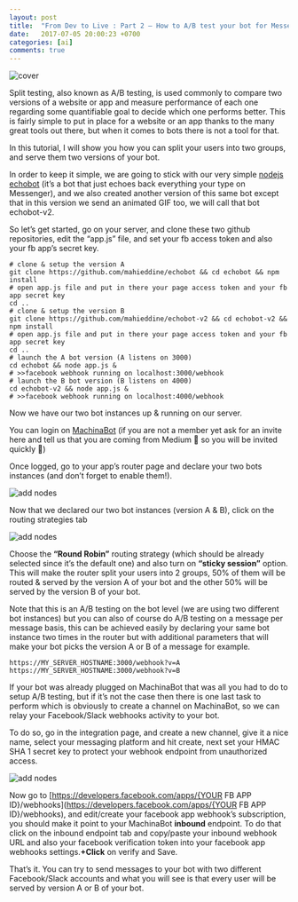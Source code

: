 ```yaml
---
layout: post
title:  "From Dev to Live : Part 2 — How to A/B test your bot for Messenger & Slack."
date:   2017-07-05 20:00:23 +0700
categories: [ai]
comments: true
---
```


![cover](/static/img/upload/from-dev-to-live-part-2—how-to-a-b-test-your-bot-for-messenger-and-slack/cover.png?:xl:)

Split testing, also known as A/B testing, is used commonly to compare two versions of a website or app and measure performance of each one regarding some quantifiable goal to decide which one performs better. This is fairly simple to put in place for a website or an app thanks to the many great tools out there, but when it comes to bots there is not a tool for that.

In this tutorial, I will show you how you can split your users into two groups, and serve them two versions of your bot.

In order to keep it simple, we are going to stick with our very simple [nodejs echobot](https://github.com/mahieddine/echobot) (it’s a bot that just echoes back everything your type on Messenger), and we also created another version of this same bot except that in this version we send an animated GIF too, we will call that bot echobot-v2.

So let’s get started, go on your server, and clone these two github repositories, edit the “app.js” file, and set your fb access token and also your fb app’s secret key.

```Shell
# clone & setup the version A
git clone https://github.com/mahieddine/echobot && cd echobot && npm install
# open app.js file and put in there your page access token and your fb app secret key
cd ..
# clone & setup the version B
git clone https://github.com/mahieddine/echobot-v2 && cd echobot-v2 && npm install
# open app.js file and put in there your page access token and your fb app secret key
cd .. 
# launch the A bot version (A listens on 3000)
cd echobot && node app.js &
# >>facebook webhook running on localhost:3000/webhook
# launch the B bot version (B listens on 4000)
cd echobot-v2 && node app.js &
# >>facebook webhook running on localhost:4000/webhook
```

Now we have our two bot instances up & running on our server.

You can login on [MachinaBot](https://machinabot.com/) (if you are not a member yet ask for an invite here and tell us that you are coming from Medium 🤠 so you will be invited quickly 🐥)

Once logged, go to your app’s router page and declare your two bots instances (and don’t forget to enable them!).

![add nodes](/static/img/upload/from-dev-to-live-part-2—how-to-a-b-test-your-bot-for-messenger-and-slack/add_nodes.gif?:xl:)

Now that we declared our two bot instances (version A & B), click on the routing strategies tab

![add nodes](/static/img/upload/from-dev-to-live-part-2—how-to-a-b-test-your-bot-for-messenger-and-slack/routing_strategies.gif?:left:s:rspace:)

Choose the **“Round Robin”** routing strategy (which should be already selected since it’s the default one) and also turn on **“sticky session”** option. This will make the router split your users into 2 groups, 50% of them will be routed & served by the version A of your bot and the other 50% will be served by the version B of your bot.

Note that this is an A/B testing on the bot level (we are using two different bot instances) but you can also of course do A/B testing on a message per message basis, this can be achieved easily by declaring your same bot instance two times in the router but with additional parameters that will make your bot picks the version A or B of a message for example.

```Shell
https://MY_SERVER_HOSTNAME:3000/webhook?v=A
https://MY_SERVER_HOSTNAME:3000/webhook?v=B
```
If your bot was already plugged on MachinaBot that was all you had to do to setup A/B testing, but if it’s not the case then there is one last task to perform which is obviously to create a channel on MachinaBot, so we can relay your Facebook/Slack webhooks activity to your bot.

To do so, go in the integration page, and create a new channel, give it a nice name, select your messaging platform and hit create, next set your HMAC SHA 1 secret key to protect your webhook endpoint from unauthorized access.

![add nodes](/static/img/upload/from-dev-to-live-part-2—how-to-a-b-test-your-bot-for-messenger-and-slack/integration.gif?:xl:)

Now go to [https://developers.facebook.com/apps/{YOUR FB APP ID}/webhooks](https://developers.facebook.com/apps/{YOUR FB APP ID}/webhooks), and edit/create your facebook app webhook’s subscription, you should make it point to your MachinaBot **inbound** endpoint. To do that click on the inbound endpoint tab and copy/paste your inbound webhook URL and also your facebook verification token into your facebook app webhooks settings.**+Click** on verify and Save.

That’s it. You can try to send messages to your bot with two different Facebook/Slack accounts and what you will see is that every user will be served by version A or B of your bot.


